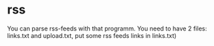 # rss


You can parse rss-feeds with that programm.
You need to have 2 files: links.txt and upload.txt, put some rss feeds links in links.txt)
